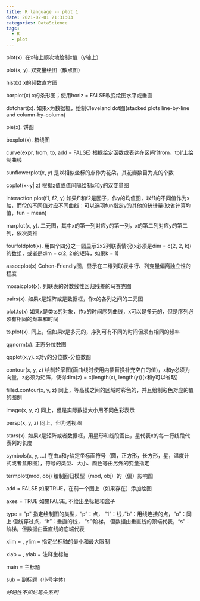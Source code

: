 ```yaml
---
title: R language -- plot 1
date: 2021-02-01 21:31:03
categories: DataScience
tags:
  - R
  - plot
---
```


plot(x).   在x轴上顺次地绘制x值（y轴上）

plot(x, y).   双变量绘图（散点图）

hist(x)    x的频数直方图

barplot(x)    x的条形图；使用horiz = FALSE改变绘图水平或垂直

dotchart(x).   如果x为数据框，绘制Cleveland dot图(stacked plots line-by-line and column-by-column)

pie(x).   饼图

boxplot(x).   箱线图

curve(expr, from, to, add = FALSE)    根据给定函数或表达在区间‘[from，to]’上绘制曲线

sunflowerplot(x, y)    是以相似坐标的点作为花朵，其花瓣数目为点的个数

coplot(x~y| z)    根据z值或值间隔绘制x和y的双变量图

interaction.plot(f1, f2, y)    如果f1和f2是因子，作y的均值图，以f1的不同值作为x轴，而f2的不同值对应不同曲线：可以选项fun指定y的其他的统计量(缺省计算均值，fun = mean)

marplot(x, y).   二元图，其中x的第一列对应y的第一列，x的第二列对应y的第二列，依次类推

fourfoldplot(x).   用四个四分之一圆显示2x2列联表情况(x必须是dim = c(2, 2, k))的数组，或者是dim = c(2, 2)的矩阵，如果k = 1)

assocplot(x)    Cohen-Friendly图，显示在二维列联表中行、列变量偏离独立性的程度

mosaicplot(x).   列联表的对数线性回归残差的马赛克图

pairs(x).   如果x是矩阵或是数据框，作x的各列之间的二元图

plot.ts(x)    如果x是类ts的对象，作x的时间序列曲线，x可以是多元的，但是序列必须有相同的频率和时间

ts.plot(x).   同上，但如果x是多元的，序列可有不同的时间但须有相同的频率

qqnorm(x).   正态分位数图

qqplot(x,y).    x对y的分位数-分位数图

contour(x, y, z)    绘制轮廓图(画曲线时使用内插替换补充空白的值)，x和y必须为向量，z必须为矩阵，使得dim(z) = c(length(x), length(y))(x和y可以省略)

filled.contour(x, y, z)    同上，等高线之间的区域时彩色的，并且绘制彩色对应的值的图例

image(x, y, z)    同上，但是实际数据大小用不同色彩表示

persp(x, y, z)    同上，但为透视图

stars(x).   如果x是矩阵或者数据框，用星形和线段画出，星代表x的每一行线段代表列的长度

symbols(x, y, ...)    在由x和y给定坐标画符号（圆，正方形，长方形，星，温度计式或者盒形图），符号的类型、大小、颜色等由另外的变量指定

termplot(mod, obj)    绘制回归模型（mod, obj）的（偏）影响图

add = FALSE   如果TRUE，在前一个图上（如果存在）添加绘图

axes = TRUE  如果FALSE, 不绘出坐标轴和盒子

type = "p"  指定绘制图的类型，“p”：点， “1”：线，”b“：用线连接的点，“o”：同上.但线穿过点，“h”：垂直的线， “s”:阶梯， 但数据由垂直线的顶端代表，“s”：阶梯，但数据由垂直线的底端代表

xlim = , ylim = 指定坐标轴的最小和最大限制

xlab = , ylab = 注释坐标轴

main = 主标题

sub =  副标题（小号字体）



*好记性不如烂笔头系列*